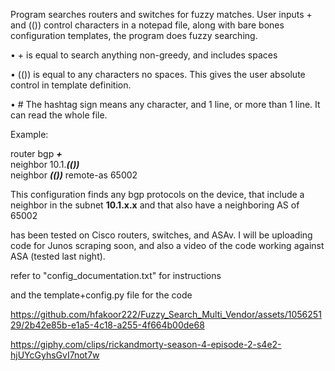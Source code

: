 Program searches routers and switches for fuzzy matches.
User inputs  +   and   (())   control characters in a notepad file, along with bare bones configuration templates, the program does fuzzy searching. 


•	+ is equal to search anything non-greedy,  and includes spaces



•	(())  is equal to any characters no spaces. This gives the user absolute control in template definition.

•	#   The hashtag sign means any character, and 1 line, or more than 1 line. It can read the whole file.

Example:

 router bgp **_+_**                                
 neighbor 10.1._**(())**_                                                                                                                                  
 neighbor _**(())**_ remote-as 65002


This configuration finds any bgp protocols on the device, that include a neighbor in the subnet **10.1.x.x**  and that
also have a neighboring AS of 65002


has been tested on Cisco routers, switches, and ASAv. I will be uploading code for Junos scraping soon, and also a video of the code working against ASA (tested last night).


refer to "config_documentation.txt"   for instructions

and the template+config.py file  for the code







https://github.com/hfakoor222/Fuzzy_Search_Multi_Vendor/assets/105625129/2b42e85b-e1a5-4c18-a255-4f664b00de68





https://giphy.com/clips/rickandmorty-season-4-episode-2-s4e2-hjUYcGyhsGvI7not7w




